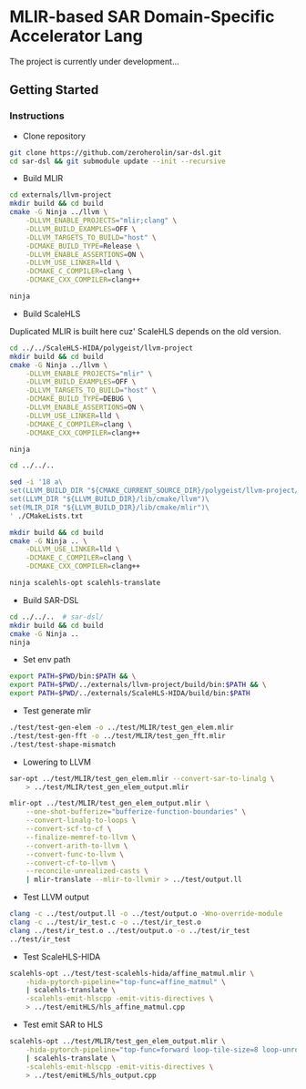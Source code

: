 # MLIR-based SAR Domain-Specific Accelerator Lang

The project is currently under development...

## Getting Started

### Instructions

- Clone repository

```bash
git clone https://github.com/zeroherolin/sar-dsl.git
cd sar-dsl && git submodule update --init --recursive
```

- Build MLIR

```bash
cd externals/llvm-project
mkdir build && cd build
cmake -G Ninja ../llvm \
    -DLLVM_ENABLE_PROJECTS="mlir;clang" \
    -DLLVM_BUILD_EXAMPLES=OFF \
    -DLLVM_TARGETS_TO_BUILD="host" \
    -DCMAKE_BUILD_TYPE=Release \
    -DLLVM_ENABLE_ASSERTIONS=ON \
    -DLLVM_USE_LINKER=lld \
    -DCMAKE_C_COMPILER=clang \
    -DCMAKE_CXX_COMPILER=clang++

ninja
```

- Build ScaleHLS

Duplicated MLIR is built here cuz' ScaleHLS depends on the old version.

```bash
cd ../../ScaleHLS-HIDA/polygeist/llvm-project
mkdir build && cd build
cmake -G Ninja ../llvm \
    -DLLVM_ENABLE_PROJECTS="mlir" \
    -DLLVM_BUILD_EXAMPLES=OFF \
    -DLLVM_TARGETS_TO_BUILD="host" \
    -DCMAKE_BUILD_TYPE=DEBUG \
    -DLLVM_ENABLE_ASSERTIONS=ON \
    -DLLVM_USE_LINKER=lld \
    -DCMAKE_C_COMPILER=clang \
    -DCMAKE_CXX_COMPILER=clang++

ninja

cd ../../..

sed -i '18 a\
set(LLVM_BUILD_DIR "${CMAKE_CURRENT_SOURCE_DIR}/polygeist/llvm-project/build")\
set(LLVM_DIR "${LLVM_BUILD_DIR}/lib/cmake/llvm")\
set(MLIR_DIR "${LLVM_BUILD_DIR}/lib/cmake/mlir")\
' ./CMakeLists.txt

mkdir build && cd build
cmake -G Ninja .. \
    -DLLVM_USE_LINKER=lld \
    -DCMAKE_C_COMPILER=clang \
    -DCMAKE_CXX_COMPILER=clang++

ninja scalehls-opt scalehls-translate
```

- Build SAR-DSL

```bash
cd ../../..  # sar-dsl/
mkdir build && cd build
cmake -G Ninja ..
ninja
```

- Set env path

```bash
export PATH=$PWD/bin:$PATH && \
export PATH=$PWD/../externals/llvm-project/build/bin:$PATH && \
export PATH=$PWD/../externals/ScaleHLS-HIDA/build/bin:$PATH
```

- Test generate mlir

```bash
./test/test-gen-elem -o ../test/MLIR/test_gen_elem.mlir
./test/test-gen-fft -o ../test/MLIR/test_gen_fft.mlir
./test/test-shape-mismatch
```

- Lowering to LLVM

```bash
sar-opt ../test/MLIR/test_gen_elem.mlir --convert-sar-to-linalg \
    > ../test/MLIR/test_gen_elem_output.mlir

mlir-opt ../test/MLIR/test_gen_elem_output.mlir \
    --one-shot-bufferize="bufferize-function-boundaries" \
    --convert-linalg-to-loops \
    --convert-scf-to-cf \
    --finalize-memref-to-llvm \
    --convert-arith-to-llvm \
    --convert-func-to-llvm \
    --convert-cf-to-llvm \
    --reconcile-unrealized-casts \
    | mlir-translate --mlir-to-llvmir > ../test/output.ll
```

- Test LLVM output

```bash
clang -c ../test/output.ll -o ../test/output.o -Wno-override-module
clang -c ../test/ir_test.c -o ../test/ir_test.o
clang ../test/ir_test.o ../test/output.o -o ../test/ir_test
../test/ir_test
```

- Test ScaleHLS-HIDA

```bash
scalehls-opt ../test/test-scalehls-hida/affine_matmul.mlir \
    -hida-pytorch-pipeline="top-func=affine_matmul" \
    | scalehls-translate \
    -scalehls-emit-hlscpp -emit-vitis-directives \
    > ../test/emitHLS/hls_affine_matmul.cpp
```

- Test emit SAR to HLS

```bash
scalehls-opt ../test/MLIR/test_gen_elem_output.mlir \
    -hida-pytorch-pipeline="top-func=forward loop-tile-size=8 loop-unroll-factor=4" \
    | scalehls-translate \
    -scalehls-emit-hlscpp -emit-vitis-directives \
    > ../test/emitHLS/hls_output.cpp
```
